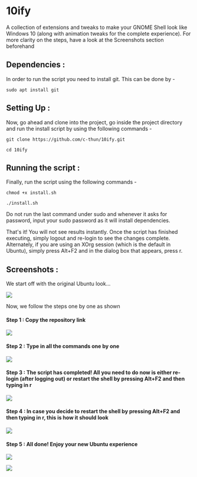 # 10ify
A collection of extensions and tweaks to make your GNOME Shell look like Windows 10 (along with animation tweaks for the complete experience). For more clarity on the steps, have a look at the Screenshots section beforehand

## Dependencies :
In order to run the script you need to install git. This can be done by -

``` sudo apt install git ```

## Setting Up : 

Now, go ahead and clone into the project, go inside the project directory and run the install script by using the following commands - 

``` git clone https://github.com/c-thun/10ify.git ``` 

``` cd 10ify ```

## Running the script : 
Finally, run the script using the following commands - 

``` chmod +x install.sh ```

``` ./install.sh ```

Do not run the last command under sudo and whenever it asks for password, input your sudo password as it will install dependencies. 

That's it! You will not see results instantly. Once the script has finished executing, simply logout and re-login to see the changes complete.
Alternately, if you are using an XOrg session (which is the default in Ubuntu), simply press Alt+F2 and in the dialog box that appears, press r. 

## Screenshots :
We start off with the original Ubuntu look...

![](Screenshots/orig_1.png)

Now, we follow the steps one by one as shown

#### Step 1 : Copy the repository link 

![](Screenshots/step_1.png)

#### Step 2 : Type in all the commands one by one

![](Screenshots/step_3.png)

#### Step 3 : The script has completed! All you need to do now is either re-login (after logging out) or restart the shell by  pressing Alt+F2 and then typing in r

![](Screenshots/step_5.png)

#### Step 4 : In case you decide to restart the shell by  pressing Alt+F2 and then typing in r, this is how it should look

![](Screenshots/step_6.png)

#### Step 5 : All done! Enjoy your new Ubuntu experience 

![](Screenshots/finne.png)

![](Screenshots/finne_2.png)



